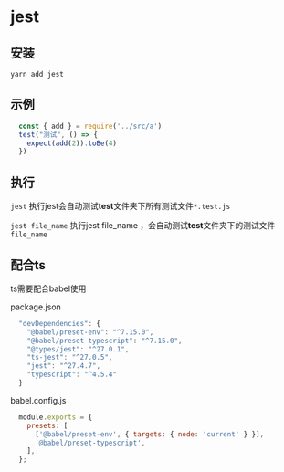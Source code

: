 # jest

## 安装
`yarn add jest` 

## 示例
```js
  const { add } = require('../src/a')
  test("测试", () => {
    expect(add(2)).toBe(4)
  })
```

## 执行

`jest` 执行jest会自动测试**test**文件夹下所有测试文件`*.test.js`

`jest file_name`  执行jest file_name ，会自动测试**test**文件夹下的测试文件`file_name`

## 配合ts

ts需要配合babel使用

package.json
```js
  "devDependencies": {
    "@babel/preset-env": "^7.15.0",
    "@babel/preset-typescript": "^7.15.0",
    "@types/jest": "^27.0.1",
    "ts-jest": "^27.0.5",
    "jest": "^27.4.7",
    "typescript": "^4.5.4"
  }
```

babel.config.js
```js
  module.exports = {
    presets: [
      ['@babel/preset-env', { targets: { node: 'current' } }],
      '@babel/preset-typescript',
    ],
  };
```